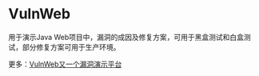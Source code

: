 # VulnWeb
用于演示Java Web项目中，漏洞的成因及修复方案，可用于黑盒测试和白盒测试，部分修复方案可用于生产环境。

更多：[VulnWeb又一个漏洞演示平台](http://eveino.com/180.html)